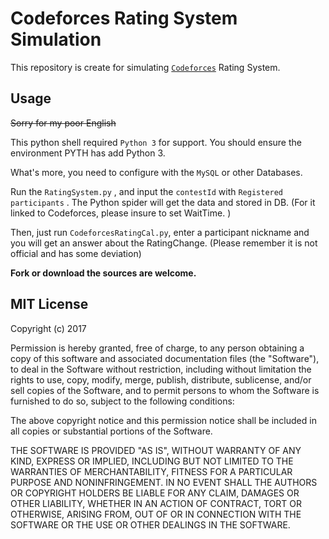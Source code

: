 # Codeforces Rating System Simulation

This repository is create for simulating [`Codeforces`](http://codeforces.com) Rating System.

## Usage

~~Sorry for my poor English~~

This python shell required `Python 3` for support. You should ensure the environment PYTH has add Python 3.

What's more, you need to configure with the `MySQL` or other Databases. 

Run the `RatingSystem.py` , and input the `contestId` with `Registered participants` . The Python spider will get the data and stored in DB. (For it linked to Codeforces, please insure to set WaitTime. )

Then, just run `CodeforcesRatingCal.py`, enter a participant nickname and you will get an answer about the RatingChange. (Please remember it is not official and has some deviation)

**Fork or download the sources are welcome.**

## MIT License

Copyright (c) 2017 

Permission is hereby granted, free of charge, to any person obtaining a copy
of this software and associated documentation files (the "Software"), to deal
in the Software without restriction, including without limitation the rights
to use, copy, modify, merge, publish, distribute, sublicense, and/or sell
copies of the Software, and to permit persons to whom the Software is
furnished to do so, subject to the following conditions:

The above copyright notice and this permission notice shall be included in all
copies or substantial portions of the Software.

THE SOFTWARE IS PROVIDED "AS IS", WITHOUT WARRANTY OF ANY KIND, EXPRESS OR
IMPLIED, INCLUDING BUT NOT LIMITED TO THE WARRANTIES OF MERCHANTABILITY,
FITNESS FOR A PARTICULAR PURPOSE AND NONINFRINGEMENT. IN NO EVENT SHALL THE
AUTHORS OR COPYRIGHT HOLDERS BE LIABLE FOR ANY CLAIM, DAMAGES OR OTHER
LIABILITY, WHETHER IN AN ACTION OF CONTRACT, TORT OR OTHERWISE, ARISING FROM,
OUT OF OR IN CONNECTION WITH THE SOFTWARE OR THE USE OR OTHER DEALINGS IN THE
SOFTWARE.

